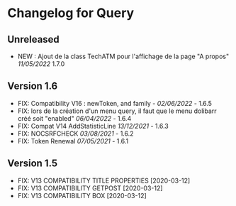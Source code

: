 # Changelog for Query

## Unreleased
- NEW : Ajout de la class TechATM pour l'affichage de la page "A propos" *11/05/2022* 1.7.0

## Version 1.6

- FIX: Compatibility V16 : newToken, and family - *02/06/2022* - 1.6.5
- FIX: lors de la création d'un menu query, il faut que le menu dolibarr créé soit "enabled" *06/04/2022* - 1.6.4
- FIX: Compat V14 AddStatisticLine *13/12/2021* - 1.6.3
- FIX: NOCSRFCHECK *03/08/2021* - 1.6.2
- FIX: Token Renewal  *07/05/2021* - 1.6.1


## Version 1.5

- FIX: V13 COMPATIBILITY TITLE PROPERTIES [2020-03-12]
- FIX: V13 COMPATIBILITY GETPOST [2020-03-12]
- FIX: V13 COMPATIBILITY BOX [2020-03-12]
